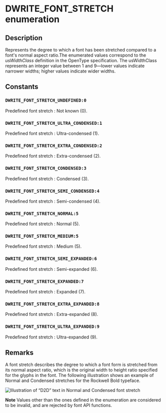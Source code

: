 # DWRITE_FONT_STRETCH enumeration

## Description

Represents the degree to which a font has been stretched compared to a font's normal aspect ratio.The enumerated values correspond to the *usWidthClass* definition in the OpenType specification. The usWidthClass represents an integer value between 1 and 9—lower values indicate narrower widths; higher values indicate wider widths.

## Constants

### `DWRITE_FONT_STRETCH_UNDEFINED:0`

Predefined font stretch : Not known (0).

### `DWRITE_FONT_STRETCH_ULTRA_CONDENSED:1`

Predefined font stretch : Ultra-condensed (1).

### `DWRITE_FONT_STRETCH_EXTRA_CONDENSED:2`

Predefined font stretch : Extra-condensed (2).

### `DWRITE_FONT_STRETCH_CONDENSED:3`

Predefined font stretch : Condensed (3).

### `DWRITE_FONT_STRETCH_SEMI_CONDENSED:4`

Predefined font stretch : Semi-condensed (4).

### `DWRITE_FONT_STRETCH_NORMAL:5`

Predefined font stretch : Normal (5).

### `DWRITE_FONT_STRETCH_MEDIUM:5`

Predefined font stretch : Medium (5).

### `DWRITE_FONT_STRETCH_SEMI_EXPANDED:6`

Predefined font stretch : Semi-expanded (6).

### `DWRITE_FONT_STRETCH_EXPANDED:7`

Predefined font stretch : Expanded (7).

### `DWRITE_FONT_STRETCH_EXTRA_EXPANDED:8`

Predefined font stretch : Extra-expanded (8).

### `DWRITE_FONT_STRETCH_ULTRA_EXPANDED:9`

Predefined font stretch : Ultra-expanded (9).

## Remarks

A font stretch describes the degree to which a font form is stretched from its normal aspect ratio, which is the original width to height ratio specified for the glyphs in the font.
The following illustration shows an example of Normal and Condensed stretches for the Rockwell Bold typeface.

![Illustration of “D2D” text in Normal and Condensed font stretch](https://learn.microsoft.com/windows/win32/api/dwrite/images/FontStretch_for_RockwellBold.png)

**Note** Values other than the ones defined in the enumeration are considered to be invalid, and are rejected by font API functions.